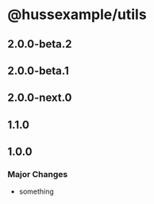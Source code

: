 # @hussexample/utils

## 2.0.0-beta.2

## 2.0.0-beta.1

## 2.0.0-next.0

## 1.1.0

## 1.0.0

### Major Changes

- something
